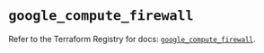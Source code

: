 # `google_compute_firewall`

Refer to the Terraform Registry for docs: [`google_compute_firewall`](https://registry.terraform.io/providers/hashicorp/google-beta/6.13.0/docs/resources/google_compute_firewall).
